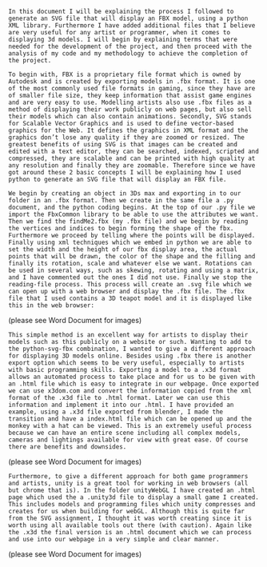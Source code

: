     In this document I will be explaining the process I followed to generate an SVG file that will display an FBX model, using a python XML library. Furthermore I have added additional files that I believe are very useful for any artist or programmer, when it comes to displaying 3d models. I will begin by explaining terms that were needed for the development of the project, and then proceed with the analysis of my code and my methodology to achieve the completion of the project.
    
    To begin with, FBX is a proprietary file format which is owned by Autodesk and is created by exporting models in .fbx format. It is one of the most commonly used file formats in gaming, since they have are of smaller file size, they keep information that assist game engines and are very easy to use. Modelling artists also use .fbx files as a method of displaying their work publicly on web pages, but also sell their models which can also contain animations. Secondly, SVG stands for Scalable Vector Graphics and is used to define vector-based graphics for the Web. It defines the graphics in XML format and the graphics don’t lose any quality if they are zoomed or resized. The greatest benefits of using SVG is that images can be created and edited with a text editor, they can be searched, indexed, scripted and compressed, they are scalable and can be printed with high quality at any resolution and finally they are zoomable. Therefore since we have got around these 2 basic concepts I will be explaining how I used python to generate an SVG file that will display an FBX file.
    
    We begin by creating an object in 3Ds max and exporting in to our folder in an .fbx format. Then we create in the same file a .py document, and the python coding begins. At the top of our .py file we import the FbxCommon library to be able to use the attributes we want. Then we find the findMe2.fbx (my .fbx file) and we begin by reading the vertices and indices to begin forming the shape of the fbx. Furthermore we proceed by telling where the points will be displayed. Finally using xml techniques which we embed in python we are able to set the width and the height of our fbx display area, the actual points that will be drawn, the color of the shape and the filling and finally its rotation, scale and whatever else we want. Rotations can be used in several ways, such as skewing, rotating and using a matrix, and I have commented out the ones I did not use. Finally we stop the reading-file process. This process will create an .svg file which we can open up with a web browser and display the .fbx file. The .fbx file that I used contains a 3D teapot model and it is displayed like this in the web browser: 
  
(please see Word Document for images)

    This simple method is an excellent way for artists to display their models such as this publicly on a website or such. Wanting to add to the python-svg-fbx combination, I wanted to give a different approach for displaying 3D models online. Besides using .fbx there is another export option which seems to be very useful, especially to artists with basic programming skills. Exporting a model to a .x3d format allows an automated process to take place and for us to be given with an .html file which is easy to integrate in our webpage. Once exported we can use x3dom.com and convert the information copied from the xml format of the .x3d file to .html format. Later we can use this information and implement it into our .html. I have provided an example, using a .x3d file exported from blender, I made the transition and have a index.html file which can be opened up and the monkey with a hat can be viewed. This is an extremely useful process because we can have an entire scene including all complex models, cameras and lightings available for view with great ease. Of course there are benefits and downsides.
    
(please see Word Document for images)

    Furthermore, to give a different approach for both game programmers and artists, unity is a great tool for working in web browsers (all but chrome that is). In the folder unityWebGL I have created an .html page which used the a .unity3d file to display a small game I created. This includes models and programming files which unity compresses and creates for us when building for webGL. Although this is quite far from the SVG assignment, I thought it was worth creating since it is worth using all available tools out there (with caution). Again like the .x3d the final version is an .html document which we can process and use into our webpage in a very simple and clear manner.
 
 (please see Word Document for images)

